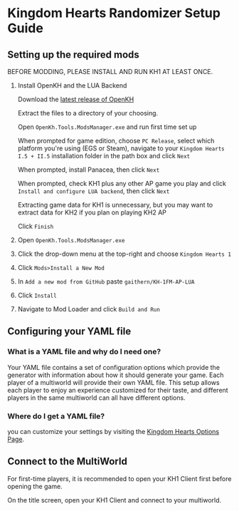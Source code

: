 # Kingdom Hearts Randomizer Setup Guide

## Setting up the required mods

BEFORE MODDING, PLEASE INSTALL AND RUN KH1 AT LEAST ONCE.

1. Install OpenKH and the LUA Backend

    Download the [latest release of OpenKH](https://github.com/OpenKH/OpenKh/releases/tag/latest)
    
    Extract the files to a directory of your choosing.
    
    Open `OpenKh.Tools.ModsManager.exe` and run first time set up
    
    When prompted for game edition, choose `PC Release`, select which platform you're using (EGS or Steam), navigate to your `Kingdom Hearts I.5 + II.5` installation folder in the path box and click `Next`
    
    When prompted, install Panacea, then click `Next`
    
    When prompted, check KH1 plus any other AP game you play and click `Install and configure LUA backend`, then click `Next`
    
    Extracting game data for KH1 is unnecessary, but you may want to extract data for KH2 if you plan on playing KH2 AP
    
    Click `Finish`
    
2. Open `OpenKh.Tools.ModsManager.exe`

3. Click the drop-down menu at the top-right and choose `Kingdom Hearts 1`

4. Click `Mods>Install a New Mod`

5. In `Add a new mod from GitHub` paste `gaithern/KH-1FM-AP-LUA`

6. Click `Install`

7. Navigate to Mod Loader and click `Build and Run`


## Configuring your YAML file

### What is a YAML file and why do I need one?

Your YAML file contains a set of configuration options which provide the generator with information about how it should
generate your game. Each player of a multiworld will provide their own YAML file. This setup allows each player to enjoy
an experience customized for their taste, and different players in the same multiworld can all have different options.

### Where do I get a YAML file?

you can customize your settings by visiting the [Kingdom Hearts Options Page](/games/Kingdom%20Hearts/player-options).

## Connect to the MultiWorld

For first-time players, it is recommended to open your KH1 Client first before opening the game.

On the title screen, open your KH1 Client and connect to your multiworld.
